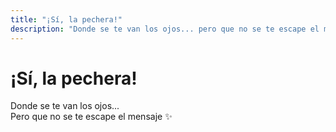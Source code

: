 ```yaml
---
title: "¡Sí, la pechera!"
description: "Donde se te van los ojos... pero que no se te escape el mensaje ✨"
---
```


# ¡Sí, la pechera!  
Donde se te van los ojos...  
Pero que no se te escape el mensaje ✨
